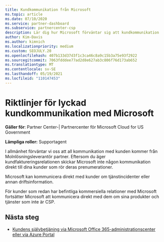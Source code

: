 ```yaml
---
title: Kundkommunikation från Microsoft
ms.topic: article
ms.date: 07/10/2020
ms.service: partner-dashboard
ms.subservice: partnercenter-csp
description: Lär dig hur Microsoft förväntar sig att kundkommunikation sker mellan kunder och partner i Molnlösningsleverantör program.
author: Kim-Davis
ms.author: kimnich
ms.localizationpriority: medium
ms.custom: SEOJULY.20
ms.openlocfilehash: 407b133d37d3f1c3ca46c8a9c15b3a75e93f2922
ms.sourcegitcommit: 7063fdddee77ad2d8e627ab3c806f76d173ab652
ms.translationtype: MT
ms.contentlocale: sv-SE
ms.lasthandoff: 05/19/2021
ms.locfileid: "110147453"
---
```

# <a name="guidelines-for-successful-customer-communication-with-microsoft"></a>Riktlinjer för lyckad kundkommunikation med Microsoft

**Gäller för**: Partner Center-| Partnercenter för Microsoft Cloud for US Government

**Lämpliga roller:** Supportagent

I allmänhet förväntar vi oss att all kommunikation med kunden kommer från Molnlösningsleverantör partner. Eftersom du äger kundfaktureringsrelationen skickar Microsoft inte någon kommunikation direkt till dina kunder som rör deras prenumerationer.

Microsoft kan kommunicera direkt med kunder om tjänstincidenter eller annan driftsinformation.

För kunder som redan har befintliga kommersiella relationer med Microsoft fortsätter Microsoft att kommunicera direkt med dem om sina produkter och tjänster som inte är CSP.

## <a name="next-steps"></a>Nästa steg

- [Kundens självbetjäning via Microsoft Office 365-administrationscenter eller via Azure Portal](customer-self-support.md)